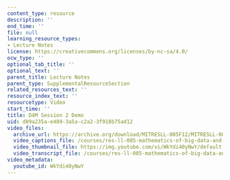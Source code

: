 ```yaml
---
content_type: resource
description: ''
end_time: ''
file: null
learning_resource_types:
- Lecture Notes
license: https://creativecommons.org/licenses/by-nc-sa/4.0/
ocw_type: ''
optional_tab_title: ''
optional_text: ''
parent_title: Lecture Notes
parent_type: SupplementalResourceSection
related_resources_text: ''
resource_index_text: ''
resourcetype: Video
start_time: ''
title: D4M Session 2 Demo
uid: d09a235a-e489-3a5a-c2a2-3f918b75ad12
video_files:
  archive_url: https://archive.org/download/MITRESLL-005F12/MITRESLL-005F12_L02_Demo_300k.mp4
  video_captions_file: /courses/res-ll-005-mathematics-of-big-data-and-machine-learning-january-iap-2020/23be5e2bb3355b49b9b8a5779ca1041d_WkYdi40yNwY.vtt
  video_thumbnail_file: https://img.youtube.com/vi/WkYdi40yNwY/default.jpg
  video_transcript_file: /courses/res-ll-005-mathematics-of-big-data-and-machine-learning-january-iap-2020/4f3387011250a09fe2b2dc4e13e37c45_WkYdi40yNwY.pdf
video_metadata:
  youtube_id: WkYdi40yNwY
---
```

